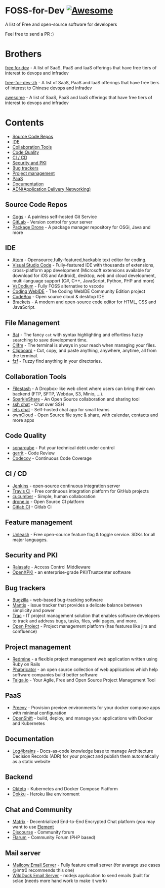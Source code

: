 # FOSS-for-Dev  [![Awesome](https://cdn.rawgit.com/sindresorhus/awesome/d7305f38d29fed78fa85652e3a63e154dd8e8829/media/badge.svg)](https://github.com/sindresorhus/awesome)
A list of Free and open-source software for developers

 
Feel free to send a PR :)
# Brothers
[free for dev](https://github.com/ripienaar/free-for-dev) - A list of SaaS, PaaS and IaaS offerings that have free tiers of interest to devops and infradev

[free-for-dev-zh](https://github.com/qinghuaiorg/free-for-dev-zh) - A list of SaaS, PaaS and IaaS offerings that have free tiers of interest to Chinese devops and infradev

[awesome](https://github.com/sindresorhus/awesome) - A list of SaaS, PaaS and IaaS offerings that have free tiers of interest to devops and infradev


# Contents
   * [Source Code Repos](#source-code-repos)
   * [IDE](#ide)
   * [Collaboration Tools](#collaboration-tools)
   * [Code Quality](#code-quality)
   * [CI / CD](#ci--cd)
   * [Security and PKI](#security-and-pki)
   * [Bug trackers](#bug-trackers)
   * [Project management](#project-management)
   * [PaaS](#paas)
   * [Documentation](#documentation)
   * [ADN(Application Delivery Networking)](#adn)


## Source Code Repos 

 * [Gogs](https://github.com/gogits/gogs)  - A painless self-hosted Git Service 
 * [GitLab](https://github.com/gitlabhq/gitlabhq) - Version control for your server
 * [Package Drone](https://github.com/eclipse/packagedrone) - A package manager repository for OSGi, Java and more


## IDE 
 * [Atom](https://github.com/atom/atom) - Opensource,fully-featured,hackable text editor for coding.
 * [Visual Studio Code](https://github.com/Microsoft/vscode) - Fully-featured IDE with thousands of extensions, cross-platform app development (Microsoft extensions available for download for iOS and Android), desktop, web and cloud development, multi-language support (C#, C++, JavaScript, Python, PHP and more)
 * [VsCodium](https://vscodium.com/) - Fully FOSS alternative to vscode
 * [Coding WebIDE](https://github.com/Coding/WebIDE) - The Coding WebIDE Community Edition project
 * [CodeBox](https://github.com/CodeboxIDE/codebox) - Open source cloud & desktop IDE
 * [Brackets](https://github.com/adobe/brackets) -  A modern and open-source code editor for HTML, CSS and JavaScript.

## File Management
 * [Bat](https://github.com/sharkdp/bat) - The fancy `cat` with syntax highlighting and effortless fuzzy searching to save development time.
 * [Clifm](https://github.com/leo-arch/clifm) - The terminal is always in your reach when managing your files.
 * [Clipboard](https://github.com/Slackadays/Clipboard) - Cut, copy, and paste anything, anywhere, anytime, all from the terminal.
 * [fzf](https://github.com/junegunn/fzf) - Fuzzy find anything in your directories.

## Collaboration Tools

 * [Filestash](http://www.filestash.app) - A Dropbox-like web client where users can bring their own backend (FTP, SFTP, Webdav, S3, Minio, ...).
 * [SparkleShare](https://github.com/hbons/SparkleShare) - An Open Source collaboration and sharing tool
 * [ssh chat](https://github.com/shazow/ssh-chat) - Chat over SSH 
 * [lets chat](https://github.com/sdelements/lets-chat) - Self-hosted chat app for small teams
 * [ownCloud](https://owncloud.org) - Open Source file sync & share, with calendar, contacts and more apps

## Code Quality

 * [sonarqube](https://github.com/SonarSource/sonarqube) - Put your technical debt under control
 * [gerrit](https://gerrit.googlesource.com/) - Code Review
 * [Codecov](https://codecov.io/) - Continuous Code Coverage


## CI / CD

 * [Jenkins](https://github.com/jenkinsci/jenkins) - open-source continuous integration server
 * [Travis CI](https://github.com/travis-ci/travis-ci) - Free continuous integration platform for GitHub projects
 * [cucumber](https://github.com/cucumber/cucumber) - Simple, human collaboration 
 * [drone.io](https://drone.io) - Open Source CI platform
 * [Gitlab CI](https://docs.gitlab.com/ee/ci/) - Gitlab Ci
 
## Feature management
 * [Unleash](https://github.com/Unleash/unleash) - Free open-source feature flag & toggle service. SDKs for all major languages.

## Security and PKI

 * [Ralasafe](http://sourceforge.net/projects/ralasafe/) - Access Control Middleware
 * [OpenXPKI](https://github.com/openxpki/openxpki) - an enterprise-grade PKI/Trustcenter software


## Bug trackers

* [Bugzilla](https://github.com/bugzilla/bugzilla) - web-based bug-tracking software
* [Mantis](https://github.com/mantisbt/mantisbt) - issue tracker that provides a delicate balance between simplicity and power
* [Trac](https://github.com/edgewall/trac) - IT project management solution that enables software developers to track and address bugs, tasks, files, wiki pages, and more.
* [Open Project](https://www.openproject.org) - Project management platform (has features like jira and confluence)

## Project management
* [Redmine](https://github.com/redmine/redmine) - a flexible project management web application written using Ruby on Rails
* [Phabricator](https://github.com/phacility/phabricator) - an open source collection of web applications which help software companies build better software
* [Taiga.io](https://github.com/taigaio) - Your Agile, Free and Open Source Project Management Tool

## PaaS

 * [Preevy](https://github.com/livecycle/preevy) - Provision preview environments for your docker compose apps with minimal configuration
 * [OpenShift](https://github.com/openshift/origin) - build, deploy, and manage your applications with Docker and Kubernetes

## Documentation

 * [Log4brains](https://github.com/thomvaill/log4brains) - Docs-as-code knowledge base to manage Architecture Decision Records (ADR) for your project and publish them automatically as a static website

## Backend

* [Okteto](https://www.okteto.com/) - Kubernetes and Docker Compose Platform
* [Dokku](https://dokku.com/) - Heroku like environment 

## Chat and Community

* [Matrix](https://matrix.org) - Decentrialized End-to-End Encrypted Chat platform (you may want to use [Element](https://element.io/)
* [Discourse](https://discourse.org) - Community forum
* [Flarum](https://flarum.org) - Community Forum (PHP based)

## Mail server

* [Mailcow Email Server](https://mailcow.email/) - Fully feature email server (for avarage use cases @lmtr0 recommends this one)
* [WildDuck Email Server](https://wildduck.email/) - nodejs application to send emails (built for sclae (needs more hand work to make it work)

